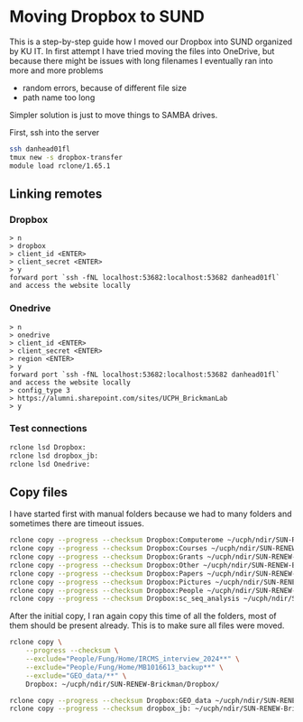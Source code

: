 # Moving Dropbox to SUND

This is a step-by-step guide how I moved our Dropbox into SUND organized
by KU IT. In first attempt I have tried moving the files into OneDrive, but
because there might be issues with long filenames I eventually ran into more and
more problems

- random errors, because of different file size
- path name too long

Simpler solution is just to move things to SAMBA drives.

First, ssh into the server

```bash
ssh danhead01fl
tmux new -s dropbox-transfer
module load rclone/1.65.1
```

## Linking remotes

### Dropbox

```text
> n
> dropbox
> client_id <ENTER>
> client_secret <ENTER>
> y
forward port `ssh -fNL localhost:53682:localhost:53682 danhead01fl` and access the website locally
```

### Onedrive

```text
> n
> onedrive
> client_id <ENTER>
> client_secret <ENTER>
> region <ENTER>
> y
forward port `ssh -fNL localhost:53682:localhost:53682 danhead01fl` and access the website locally
> config_type 3
> https://alumni.sharepoint.com/sites/UCPH_BrickmanLab
> y
```

### Test connections

```bash
rclone lsd Dropbox:
rclone lsd dropbox_jb:
rclone lsd Onedrive:
```

## Copy files

I have started first with manual folders because we had to many folders and sometimes
there are timeout issues.

```bash
rclone copy --progress --checksum Dropbox:Computerome ~/ucph/ndir/SUN-RENEW-Brickman/Dropbox/Computerome
rclone copy --progress --checksum Dropbox:Courses ~/ucph/ndir/SUN-RENEW-Brickman/Dropbox/Courses
rclone copy --progress --checksum Dropbox:Grants ~/ucph/ndir/SUN-RENEW-Brickman/Dropbox/Grants
rclone copy --progress --checksum Dropbox:Other ~/ucph/ndir/SUN-RENEW-Brickman/Dropbox/Other
rclone copy --progress --checksum Dropbox:Papers ~/ucph/ndir/SUN-RENEW-Brickman/Dropbox/Papers
rclone copy --progress --checksum Dropbox:Pictures ~/ucph/ndir/SUN-RENEW-Brickman/Dropbox/Pictures
rclone copy --progress --checksum Dropbox:People ~/ucph/ndir/SUN-RENEW-Brickman/Dropbox/People
rclone copy --progress --checksum Dropbox:sc_seq_analysis ~/ucph/ndir/SUN-RENEW-Brickman/Dropbox/sc_seq_analysis
```

After the initial copy, I ran again copy this time of all the folders, most of
them should be present already. This is to make sure all files were moved.

```bash
rclone copy \
    --progress --checksum \
    --exclude="People/Fung/Home/IRCMS_interview_2024**" \
    --exclude="People/Fung/Home/MB1016613_backup**" \
    --exclude="GEO_data/**" \
    Dropbox: ~/ucph/ndir/SUN-RENEW-Brickman/Dropbox/

rclone copy --progress --checksum Dropbox:GEO_data ~/ucph/ndir/SUN-RENEW-Brickman/GEO_data/
rclone copy --progress --checksum dropbox_jb: ~/ucph/ndir/SUN-RENEW-Brickman/Dropbox/JoshBrickman
```
